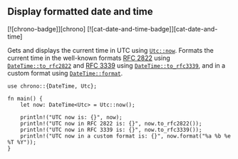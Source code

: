 ## Display formatted date and time

[![chrono-badge]][chrono] [![cat-date-and-time-badge]][cat-date-and-time]

Gets and displays the current time in UTC using [`Utc::now`]. Formats the
current time in the well-known formats [RFC 2822] using [`DateTime::to_rfc2822`]
and [RFC 3339] using [`DateTime::to_rfc3339`], and in a custom format using
[`DateTime::format`].

```rust,edition2018
use chrono::{DateTime, Utc};

fn main() {
    let now: DateTime<Utc> = Utc::now();

    println!("UTC now is: {}", now);
    println!("UTC now in RFC 2822 is: {}", now.to_rfc2822());
    println!("UTC now in RFC 3339 is: {}", now.to_rfc3339());
    println!("UTC now in a custom format is: {}", now.format("%a %b %e %T %Y"));
}
```

[`DateTime::format`]: https://docs.rs/chrono/*/chrono/struct.DateTime.html#method.format
[`DateTime::to_rfc2822`]: https://docs.rs/chrono/*/chrono/struct.DateTime.html#method.to_rfc2822
[`DateTime::to_rfc3339`]: https://docs.rs/chrono/*/chrono/struct.DateTime.html#method.to_rfc3339
[`Utc::now`]: https://docs.rs/chrono/*/chrono/offset/struct.Utc.html#method.now

[RFC 2822]: https://www.ietf.org/rfc/rfc2822.txt
[RFC 3339]: https://www.ietf.org/rfc/rfc3339.txt

